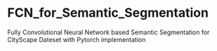 # FCN_for_Semantic_Segmentation
Fully Convolutional Neural Network based Semantic Segmentation for CityScape Dateset with Pytorch implementation
